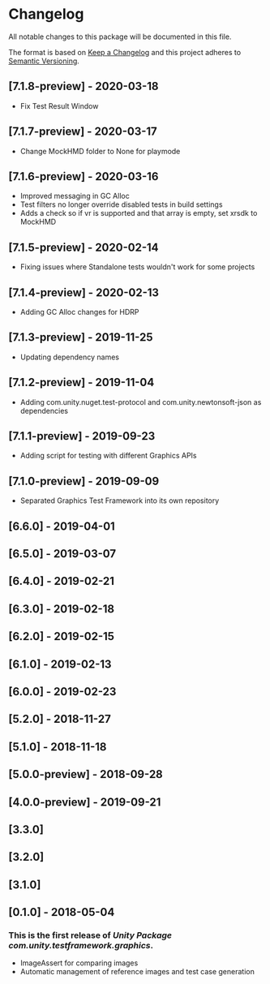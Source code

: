 # Changelog
All notable changes to this package will be documented in this file.

The format is based on [Keep a Changelog](http://keepachangelog.com/en/1.0.0/)
and this project adheres to [Semantic Versioning](http://semver.org/spec/v2.0.0.html).

## [7.1.8-preview] - 2020-03-18
* Fix Test Result Window

## [7.1.7-preview] - 2020-03-17
* Change MockHMD folder to None for playmode

## [7.1.6-preview] - 2020-03-16
* Improved messaging in GC Alloc
* Test filters no longer override disabled tests in build settings
* Adds a check so if vr is supported and that array is empty, set xrsdk to MockHMD

## [7.1.5-preview] - 2020-02-14
* Fixing issues where Standalone tests wouldn't work for some projects

## [7.1.4-preview] - 2020-02-13
* Adding GC Alloc changes for HDRP

## [7.1.3-preview] - 2019-11-25
* Updating dependency names

## [7.1.2-preview] - 2019-11-04
* Adding com.unity.nuget.test-protocol and com.unity.newtonsoft-json as dependencies

## [7.1.1-preview] - 2019-09-23
* Adding script for testing with different Graphics APIs

## [7.1.0-preview] - 2019-09-09
* Separated Graphics Test Framework into its own repository

## [6.6.0] - 2019-04-01

## [6.5.0] - 2019-03-07

## [6.4.0] - 2019-02-21

## [6.3.0] - 2019-02-18

## [6.2.0] - 2019-02-15

## [6.1.0] - 2019-02-13

## [6.0.0] - 2019-02-23

## [5.2.0] - 2018-11-27

## [5.1.0] - 2018-11-18

## [5.0.0-preview] - 2018-09-28

## [4.0.0-preview] - 2019-09-21

## [3.3.0]

## [3.2.0]

## [3.1.0]

## [0.1.0] - 2018-05-04

### This is the first release of *Unity Package com.unity.testframework.graphics*.

* ImageAssert for comparing images
* Automatic management of reference images and test case generation
